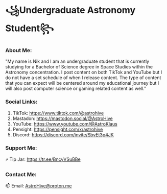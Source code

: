 # ꧁Undergraduate Astronomy Student꧂

### About Me:
"My name is Nik and I am an undergraduate student that is currently studying for a Bachelor of Science degree in Space Studies within the Astronomy concentration. I post content on both TikTok and YouTube but I do not have a set schedule of when I release content. The type of content that you can expect will be centered around my educational journey but I will also post computer science or gaming related content as well."

### Social Links:
1. TikTok: https://www.tiktok.com/@astrohive
2. Mastadon: https://mastodon.social/@AstroHive
3. YouTube: https://www.youtube.com/@AstroKlaus
4. Pensight: https://pensight.com/x/astrohive
5. Discord: https://discord.com/invite/SbvEt3p4JK

### Support Me:
⚡ Tip Jar: https://tr.ee/BncyVSuBBe

### Contact Me:
📫 Email: AstroHive@proton.me
